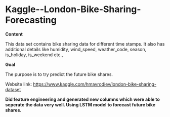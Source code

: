 # Kaggle--London-Bike-Sharing-Forecasting

<b> Content </b>

This data set contains bike sharing data for different time stamps. 
It also has additional details like humidity, wind_speed, weather_code, season, is_holiday, is_weekend etc., 

<b> Goal </b>

The purpose is to try predict the future bike shares.

Website link: https://www.kaggle.com/hmavrodiev/london-bike-sharing-dataset

<b> Did feature engineering and generated new columns which were able to seperate the data very well. </b>
<b> Using LSTM model to forecast future bike shares. </b>
